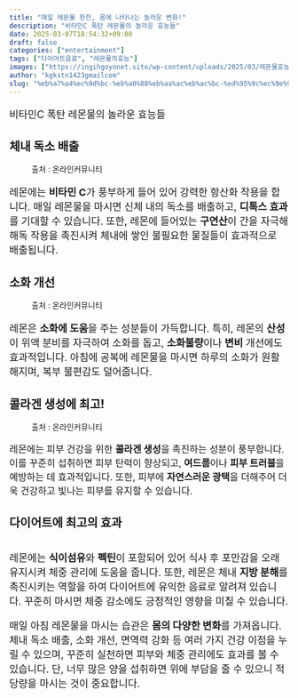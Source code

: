 ```yaml
---
title: "매일 레몬물 한잔, 몸에 나타나는 놀라운 변화!"
description: "비타민C 폭탄 레몬물의 놀라운 효능들"
date: 2025-03-07T18:54:32+09:00
draft: false
categories: ["entertainment"]
tags: ["다이어트음료", "레몬물의효능"]
images: ["https://ingihgoyonet.site/wp-content/uploads/2025/03/레몬물효능-683x1024.jpg", "https://ingihgoyonet.site/wp-content/uploads/2025/03/비타민C-1-1024x683.jpg", "https://ingihgoyonet.site/wp-content/uploads/2025/03/다이어트물-1024x683.jpg", "https://ingihgoyonet.site/wp-content/uploads/2025/03/다이어트식단-1024x681.jpg"]
author: "kgkstn1423gmailcom"
slug: "%eb%a7%a4%ec%9d%bc-%eb%a0%88%eb%aa%ac%eb%ac%bc-%ed%95%9c%ec%9e%94-%eb%aa%b8%ec%97%90-%eb%82%98%ed%83%80%eb%82%98%eb%8a%94-%eb%86%80%eb%9d%bc%ec%9a%b4-%eb%b3%80%ed%99%94"
---
```


<p style="font-size:18px">비타민C 폭탄 레몬물의 놀라운 효능들</p> <h2 >체내 독소 배출</h2> <figure ><img src="https://ingihgoyonet.site/wp-content/uploads/2025/03/레몬물효능-683x1024.jpg" alt="" style="aspect-ratio:16/9;object-fit:cover"/><figcaption >출처 : 온라인커뮤니티</figcaption></figure> <p style="font-size:18px">레몬에는 <strong>비타민 C</strong>가 풍부하게 들어 있어 강력한 항산화 작용을 합니다. 매일 레몬물을 마시면 신체 내의 독소를 배출하고, <strong>디톡스 효과</strong>를 기대할 수 있습니다. 또한, 레몬에 들어있는 <strong>구연산</strong>이 간을 자극해 해독 작용을 촉진시켜 체내에 쌓인 불필요한 물질들이 효과적으로 배출됩니다.</p> <h2 >소화 개선</h2> <figure ><img src="https://ingihgoyonet.site/wp-content/uploads/2025/03/비타민C-1-1024x683.jpg" alt="" style="aspect-ratio:16/9;object-fit:cover"/><figcaption >출처 : 온라인커뮤니티</figcaption></figure> <p style="font-size:18px">레몬은 <strong>소화에 도움</strong>을 주는 성분들이 가득합니다. 특히, 레몬의 <strong>산성</strong>이 위액 분비를 자극하여 소화를 돕고, <strong>소화불량</strong>이나 <strong>변비</strong> 개선에도 효과적입니다. 아침에 공복에 레몬물을 마시면 하루의 소화가 원활해지며, 복부 불편감도 덜어줍니다.</p> <h2 >콜라겐 생성에 최고!</h2> <figure ><img src="https://ingihgoyonet.site/wp-content/uploads/2025/03/다이어트물-1024x683.jpg" alt="" /><figcaption >출처 : 온라인커뮤니티</figcaption></figure> <p style="font-size:17px">레몬에는 피부 건강을 위한 <strong>콜라겐 생성</strong>을 촉진하는 성분이 풍부합니다. 이를 꾸준히 섭취하면 피부 탄력이 향상되고, <strong>여드름</strong>이나 <strong>피부 트러블</strong>을 예방하는 데 효과적입니다. 또한, 피부에 <strong>자연스러운 광택</strong>을 더해주어 더욱 건강하고 빛나는 피부를 유지할 수 있습니다.</p> <h2 >다이어트에 최고의 효과</h2> <figure ><img src="https://ingihgoyonet.site/wp-content/uploads/2025/03/다이어트식단-1024x681.jpg" alt="" /></figure> <p style="font-size:18px">레몬에는 <strong>식이섬유</strong>와 <strong>펙틴</strong>이 포함되어 있어 식사 후 포만감을 오래 유지시켜 체중 관리에 도움을 줍니다. 또한, 레몬은 체내 <strong>지방 분해</strong>를 촉진시키는 역할을 하여 다이어트에 유익한 음료로 알려져 있습니다. 꾸준히 마시면 체중 감소에도 긍정적인 영향을 미칠 수 있습니다.</p> <p style="font-size:18px">매일 아침 레몬물을 마시는 습관은 <strong>몸의 다양한 변화</strong>를 가져옵니다. 체내 독소 배출, 소화 개선, 면역력 강화 등 여러 가지 건강 이점을 누릴 수 있으며, 꾸준히 실천하면 피부와 체중 관리에도 효과를 볼 수 있습니다. 단, 너무 많은 양을 섭취하면 위에 부담을 줄 수 있으니 적당량을 마시는 것이 중요합니다.</p>